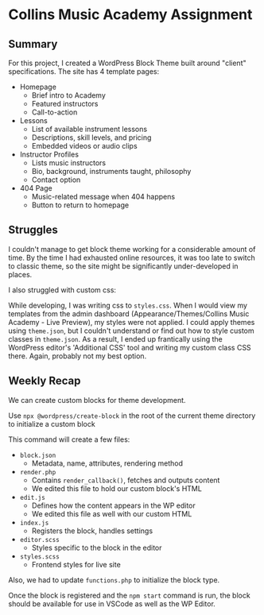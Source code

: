 # Collins Music Academy Assignment

## Summary

For this project, I created a WordPress Block Theme built around "client" specifications. The site has 4 template pages:

- Homepage
  - Brief intro to Academy
  - Featured instructors
  - Call-to-action
- Lessons
  - List of available instrument lessons
  - Descriptions, skill levels, and pricing
  - Embedded videos or audio clips
- Instructor Profiles
  - Lists music instructors
  - Bio, background, instruments taught, philosophy
  - Contact option
- 404 Page
  - Music-related message when 404 happens
  - Button to return to homepage

## Struggles

I couldn't manage to get block theme working for a considerable amount of time. By the time I had exhausted online resources, it was too late to switch to classic theme, so the site might be significantly under-developed in places.

I also struggled with custom css:

While developing, I was writing css to `styles.css`. When I would view my templates from the admin dashboard (Appearance/Themes/Collins Music Academy - Live Preview), my styles were not applied. I could apply themes using `theme.json`, but I couldn't understand or find out how to style custom classes in `theme.json`. As a result, I ended up frantically using the WordPress editor's 'Additional CSS' tool and writing my custom class CSS there. Again, probably not my best option.

## Weekly Recap

We can create custom blocks for theme development.

Use `npx @wordpress/create-block` in the root of the current theme directory to initialize a custom block

This command will create a few files:

- `block.json`
  - Metadata, name, attributes, rendering method
- `render.php`
  - Contains `render_callback()`, fetches and outputs content
  - We edited this file to hold our custom block's HTML
- `edit.js`
  - Defines how the content appears in the WP editor
  - We edited this file as well with our custom HTML
- `index.js`
  - Registers the block, handles settings
- `editor.scss`
  - Styles specific to the block in the editor
- `styles.scss`
  - Frontend styles for live site

Also, we had to update `functions.php` to initialize the block type.

Once the block is registered and the `npm start` command is run, the block should be available for use in VSCode as well as the WP Editor.
